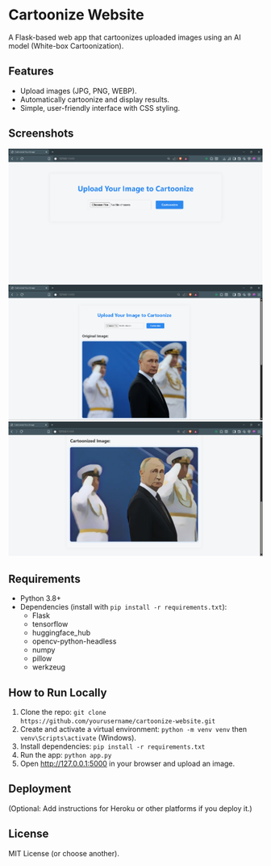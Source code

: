# Cartoonize Website

A Flask-based web app that cartoonizes uploaded images using an AI model (White-box Cartoonization).

## Features
- Upload images (JPG, PNG, WEBP).
- Automatically cartoonize and display results.
- Simple, user-friendly interface with CSS styling.

## Screenshots
![Homepage](Sceenshots/Homepage.png)
![Upload](Sceenshots/Upload.png)
![Result](Sceenshots/Result.png)


## Requirements
- Python 3.8+
- Dependencies (install with `pip install -r requirements.txt`):
  - Flask
  - tensorflow
  - huggingface_hub
  - opencv-python-headless
  - numpy
  - pillow
  - werkzeug

## How to Run Locally
1. Clone the repo: `git clone https://github.com/yourusername/cartoonize-website.git`
2. Create and activate a virtual environment: `python -m venv venv` then `venv\Scripts\activate` (Windows).
3. Install dependencies: `pip install -r requirements.txt`
4. Run the app: `python app.py`
5. Open http://127.0.0.1:5000 in your browser and upload an image.

## Deployment
(Optional: Add instructions for Heroku or other platforms if you deploy it.)

## License
MIT License (or choose another).
